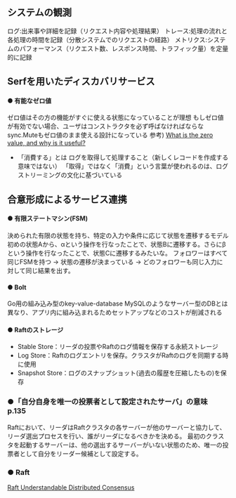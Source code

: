 ## システムの観測
ログ:出来事や詳細を記録（リクエスト内容や処理結果）
トレース:処理の流れと各処理の時間を記録（分散システムでのリクエストの経路）
メトリクス:システムのパフォーマンス（リクエスト数、レスポンス時間、トラフィック量）を定量的に記録

## Serfを用いたディスカバリサービス
#### ● 有能なゼロ値
ゼロ値はその方の機能がすぐに使える状態になっていることが理想
もしゼロ値が有効でない場合、ユーザはコンストラクタを必ず呼ばなければならな
sync.Muteもゼロ値のまま使える設計になっている
参考) [What is the zero value, and why is it useful?](https://dave.cheney.net/2013/01/19/what-is-the-zero-value-and-why-is-it-useful)

- 「消費する」とは
ログを取得して処理すること（新しくレコードを作成する意味ではない）
「取得」ではなく「消費」という言葉が使われるのは、ログストリーミングの文化に基づいている

## 合意形成によるサービス連携
#### ● 有限ステートマシン(FSM)
決められた有限の状態を持ち、特定の入力や条件に応じて状態を遷移するモデル
初めの状態Aから、αという操作を行なったことで、状態Bに遷移する。さらにβという操作を行なったことで、状態Cに遷移するみたいな。
フォロワーはすべて同じFSMを持つ -> 状態の遷移が決まっている -> どのフォロワーも同じ入力に対して同じ結果を出す。

#### ● Bolt
Go用の組み込み型のkey-value-database
MySQLのようなサーバー型のDBとは異なり、アプリ内に組み込まれるためセットアップなどのコストが削減される

#### ● Raftのストレージ
- Stable Store：リーダの投票やRaftのログ情報を保存する永続ストレージ
- Log Store：Raftのログエントリを保存。クラスタがRaftのログを同期する時に使用
- Snapshot Store：ログのスナップショット(過去の履歴を圧縮したもの)を保存

### ●「自分自身を唯一の投票者として設定されたサーバ」の意味　p.135
Raftにおいて、リーダはRaftクラスタの各サーバーが他のサーバーと協力して、リーダ選出プロセスを行い、誰がリーダになるべきかを決める。
最初のクラスタを起動するサーバーは、他の選出するサーバーがいない状態のため、唯一の投票者として自分をリーダー候補として設定する。

### ● Raft
[Raft Understandable Distributed Consensus](https://thesecretlivesofdata.com/raft/)
